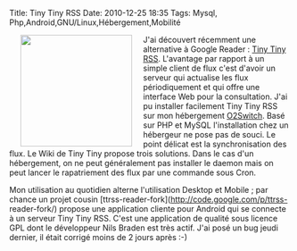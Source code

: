 Title: Tiny Tiny RSS
Date: 2010-12-25 18:35
Tags:  Mysql, Php,Android,GNU/Linux,Hébergement,Mobilité


 [<img src="images/04x/CAP201012251832.jpg" alt="" width="200"
style="float:left; margin: 0px 20px" /> ](images/04x/CAP201012251832.jpg)
J'ai découvert récemment une alternative à Google Reader : [Tiny Tiny
RSS](http://tt-rss.org/). L'avantage par rapport à un simple client de flux
c'est d'avoir un serveur qui actualise les flux périodiquement et qui offre une
interface Web pour la consultation. J'ai pu installer facilement Tiny Tiny RSS
sur mon hébergement [O2Switch](http://www.o2switch.fr/). Basé sur PHP et MySQL
l'installation chez un hébergeur ne pose pas de souci. Le point délicat est la
synchronisation des flux. Le Wiki de Tiny Tiny propose trois solutions. Dans le
cas d'un hébergement, on ne peut généralement pas installer le daemon mais on
peut lancer le rapatriement des flux par une commande sous Cron.


Mon utilisation au quotidien alterne l'utilisation Desktop et Mobile ; par
chance un projet cousin [ttrss-reader-fork](http://code.google.com/p/ttrss-
reader-fork/) propose une application cliente pour Android qui se connecte à un
serveur Tiny Tiny RSS. C'est une application de qualité sous licence GPL dont
le développeur Nils Braden est très actif. J'ai posé un bug jeudi dernier, il
était corrigé moins de 2 jours après :-)

